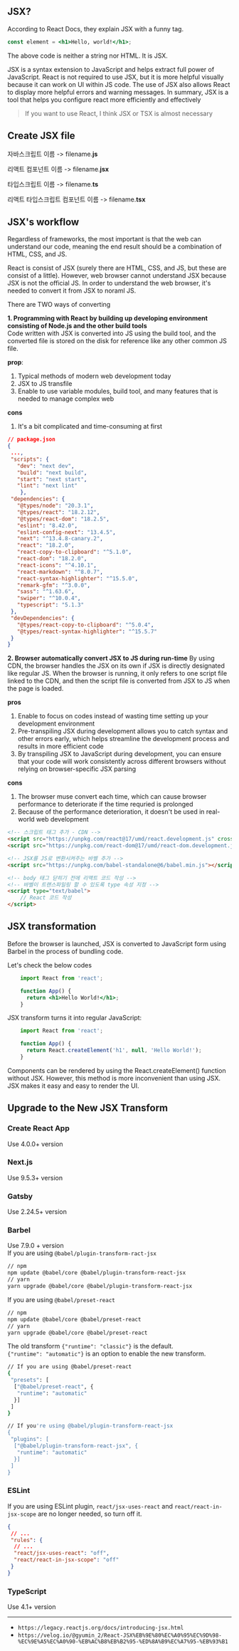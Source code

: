 ## JSX?
According to React Docs, they explain JSX with a funny tag.
```jsx
const element = <h1>Hello, world!</h1>;
```
The above code is neither a string nor HTML. It is JSX.   

JSX is a syntax extension to JavaScript and helps extract full power of JavaScript. React is not required to use JSX, but it is more helpful visually because it can work on UI within JS code. The use of JSX also allows React to display more helpful errors and warning messages. In summary, JSX is a tool that helps you configure react more efficiently and effectively

> If you want to use React, I think JSX or TSX is almost necessary

## Create JSX file
자바스크립트 이름 -> filename.**js**   

리액트 컴포넌트 이름 -> filename.**jsx**   

타입스크립트 이름 -> filename.**ts**   

리액트 타입스크립트 컴포넌트 이름 -> filename.**tsx**

## JSX's workflow
Regardless of frameworks, the most important is that the web can understand our code, meaning the end result should be a combination of HTML, CSS, and JS.

React is consist of JSX (surely there are HTML, CSS, and JS, but these are consist of a little). However, web browser cannot understand JSX because JSX is not the official JS. In order to understand the web browser, it's needed to convert it from JSX to noraml JS.

There are TWO ways of converting   

**1. Programming with React by building up developing environment consisting of Node.js and the other build tools**   
Code written with JSX is converted into JS using the build tool, and the converted file is stored on the disk for reference like any other common JS file.   

**prop**:   
1. Typical methods of modern web development today   
2. JSX to JS transfile   
3. Enable to use variable modules, build tool, and many features that is needed to manage complex web

**cons**
1. It's a bit complicated and time-consuming at first

```json
// package.json
{
 ...,
 "scripts": {
   "dev": "next dev",
   "build": "next build",
   "start": "next start",
   "lint": "next lint"
  	},
 "dependencies": {
   "@types/node": "20.3.1",
   "@types/react": "18.2.12",
   "@types/react-dom": "18.2.5",
   "eslint": "8.42.0",
   "eslint-config-next": "13.4.5",
   "next": "^13.4.8-canary.2",
   "react": "18.2.0",
   "react-copy-to-clipboard": "^5.1.0",
   "react-dom": "18.2.0",
   "react-icons": "^4.10.1",
   "react-markdown": "^8.0.7",
   "react-syntax-highlighter": "^15.5.0",
   "remark-gfm": "^3.0.0",
   "sass": "^1.63.6",
   "swiper": "^10.0.4",
   "typescript": "5.1.3"
 },
 "devDependencies": {
   "@types/react-copy-to-clipboard": "^5.0.4",
   "@types/react-syntax-highlighter": "^15.5.7"
 }
}
```

**2. Browser automatically convert JSX to JS during run-time**
By using CDN, the browser handles the JSX on its own if JSX is directly designated like regular JS. When the browser is running, it only refers to one script file linked to the CDN, and then the script file is converted from JSX to JS when the page is loaded.

**pros**
1. Enable to focus on codes instead of wasting time setting up your development environment
2. Pre-transpiling JSX during development allows you to catch syntax and other errors early, which helps streamline the development process and results in more efficient code
3. By transpiling JSX to JavaScript during development, you can ensure that your code will work consistently across different browsers without relying on browser-specific JSX parsing

**cons**
1. The browser muse convert each time, which can cause browser performance to deteriorate if the time requried is prolonged
2. Because of the performance deterioration, it doesn't be used in real-world web development

```HTML
<!-- 스크립트 태그 추가 - CDN -->
<script src="https://unpkg.com/react@17/umd/react.development.js" crossorigin></script>
<script src="https://unpkg.com/react-dom@17/umd/react-dom.development.js" crossorigin></script>

<!-- JSX를 JS로 변환시켜주는 바벨 추가 -->
<script src="https://unpkg.com/babel-standalone@6/babel.min.js"></script>

<!-- body 태그 닫히기 전에 리액트 코드 작성 -->
<!-- 바벨이 트랜스파일링 할 수 있도록 type 속성 지정 -->
<script type="text/babel">
	// React 코드 작성
</script>
```

## JSX transformation
Before the browser is launched, JSX is converted to JavaScript form using Barbel in the process of bundling code.
		
Let's check the below codes
```jsx
	import React from 'react';

	function App() {
	  return <h1>Hello World!</h1>;
	}
```
JSX transform turns it into regular JavaScript:
```javascript
	import React from 'react';

	function App() {
	  return React.createElement('h1', null, 'Hello World!');
	}
```

Components can be rendered by using the React.createElement() function without JSX. However, this method is more inconvenient than using JSX. JSX makes it easy and easy to render the UI.

## Upgrade to the New JSX Transform
### Create React App
Use 4.0.0+ version

### Next.js
Use 9.5.3+ version

### Gatsby
Use 2.24.5+ version

### Barbel
Use 7.9.0 + version   
If you are using ```@babel/plugin-transform-ract-jsx```
```bash
// npm
npm update @babel/core @babel/plugin-transform-react-jsx
// yarn
yarn upgrade @babel/core @babel/plugin-transform-react-jsx
```
If you are using ```@babel/preset-react```
```bash
// npm
npm update @babel/core @babel/preset-react
// yarn
yarn upgrade @babel/core @babel/preset-react
```
The old transform ```{"runtime": "classic"}``` is the default.   
```{"runtime": "automatic"}``` is an option to enable the new transform.   

```bash
// If you are using @babel/preset-react
{
 "presets": [
  ["@babel/preset-react", {
   "runtime": "automatic"
  }]
 ]
}
```

```bash
// If you're using @babel/plugin-transform-react-jsx
{
 "plugins": [
  ["@babel/plugin-transform-react-jsx", {
   "runtime": "automatic"
  }]
 ]
}
```

### ESLint
If you are using ESLint plugin, ```react/jsx-uses-react``` and ```react/react-in-jsx-scope``` are no longer needed, so turn off it.
```json
{
 // ...
 "rules": {
  // ...
  "react/jsx-uses-react": "off",
  "react/react-in-jsx-scope": "off"
 }
}
```

### TypeScript
Use 4.1+ version

---
- `https://legacy.reactjs.org/docs/introducing-jsx.html`
- `https://velog.io/@gyumin_2/React-JSX%EB%9E%80%EC%A0%95%EC%9D%98-%EC%9E%A5%EC%A0%90-%EB%AC%B8%EB%B2%95-%ED%8A%B9%EC%A7%95-%EB%93%B1`